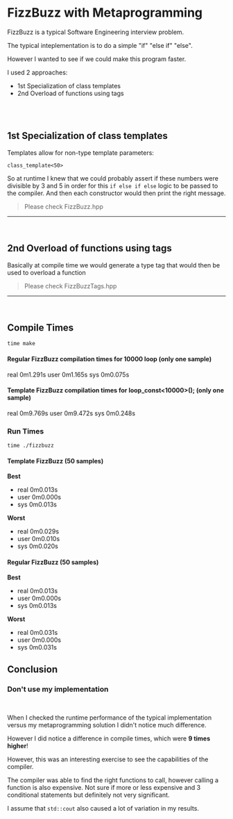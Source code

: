 # FizzBuzz with Metaprogramming

FizzBuzz is a typical Software Engineering interview problem.

The typical inteplementation is to do a simple "if" "else if" "else".

However I wanted to see if we could make this program faster.

I used 2 approaches:
- 1st Specialization of class templates
- 2nd Overload of functions using tags
<br/>
<br/>

## 1st Specialization of class templates

Templates allow for non-type template parameters:

`class_template<50>`

So at runtime I knew that we could probably assert if these numbers were divisible by 3 and 5 in order for this 
`if else if else` logic to be passed to the compiler. And then each constructor would then print the right message.

> Please check FizzBuzz.hpp

___
<br/>

## 2nd Overload of functions using tags
Basically at compile time we would generate a type tag that would then be used to overload a function

> Please check FizzBuzzTags.hpp

___
<br/>

## Compile Times
`time make`

#### Regular FizzBuzz compilation times for 10000 loop (only one sample)
real    0m1.291s
user    0m1.165s
sys     0m0.075s

#### Template FizzBuzz compilation times for loop_const<10000>(); (only one sample)
real    0m9.769s
user    0m9.472s
sys     0m0.248s

### Run Times
`time ./fizzbuzz`

#### Template FizzBuzz (50 samples)

**Best**
- real    0m0.013s
- user    0m0.000s
- sys     0m0.013s

**Worst**
- real    0m0.029s
- user    0m0.010s
- sys     0m0.020s

#### Regular FizzBuzz (50 samples)

**Best**
- real    0m0.013s
- user    0m0.000s
- sys     0m0.013s

**Worst**
- real    0m0.031s
- user    0m0.000s
- sys     0m0.031s

## Conclusion
### Don't use my implementation

<br/>

When I checked the runtime performance of the typical implementation versus my metaprogramming solution I didn't notice much difference.

However I did notice a difference in compile times, which were **9 times higher**!

However, this was an interesting exercise to see the capabilities of the compiler.

The compiler was able to find the right functions to call, however calling a function is also expensive. Not sure if more or less expensive and 3 conditional statements but definitely not very significant.

I assume that `std::cout` also caused a lot of variation in my results.